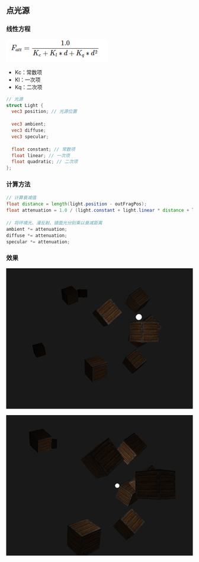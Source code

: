 ## 点光源

### 线性方程

![image-20211109170104455](images/image-20211109170104455.png)

- Kc：常数项
- Kl：一次项
- Kq：二次项

```glsl
// 光源
struct Light {
  vec3 position; // 光源位置

  vec3 ambient;
  vec3 diffuse;
  vec3 specular;

  float constant; // 常数项
  float linear; // 一次项
  float quadratic; // 二次项
};
```

### 计算方法

```glsl
// 计算衰减值
float distance = length(light.position - outFragPos);
float attenuation = 1.0 / (light.constant + light.linear * distance + light.quadratic * pow(distance, 2.0));

// 将环境光、漫反射、镜面光分别乘以衰减距离
ambient *= attenuation;
diffuse *= attenuation;
specular *= attenuation;
```

### 效果

![image-20211109165752750](images/image-20211109165752750.png)

![image-20211109170005593](images/image-20211109170005593.png)

